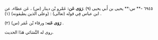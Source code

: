 ٦٩٤٥ -** س:** يحيى بن أَبي يحيى (٩) .**رَوَى عَن:** عَمْرو بْن دينار (س) ، عَن عطاء، عن ابن عباس فِي قوله (تعالى) : (وعلى الذين يطيقونه) (١) .

**رَوَى عَنه:** ورقاء بْن عُمَر (س) (٢) .

روى له النَّسَائي هَذَا الحديث.